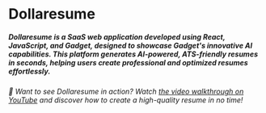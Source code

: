 # Dollaresume

##### Dollaresume is a SaaS web application developed using React, JavaScript, and Gadget, designed to showcase Gadget's innovative AI capabilities. This platform generates AI-powered, ATS-friendly resumes in seconds, helping users create professional and optimized resumes effortlessly.

###### 🚀 Want to see Dollaresume in action? Watch [the video walkthrough on YouTube](https://youtu.be/EgqFtLnch7k) and discover how to create a high-quality resume in no time!
